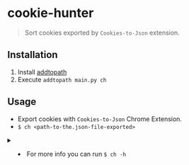 # cookie-hunter

>Sort cookies exported by `Cookies-to-Json` extension.

## Installation

1. Install [addtopath](https://github.com/Simatwa/addtopath)
2. Execute `addtopath main.py ch`

## Usage
- Export cookies with `Cookies-to-Json` Chrome Extension.
- `$ ch <path-to-the.json-file-exported>`

<details>

<summary>

* For more info you can run `$ ch -h`

</summary>

```
usage: main.py [-h] [-i n] [-g KEY] [-p PATH]
               [--zero-mapping]
               FILE-PATH

Hunt cookies from `Json-to-Cookies` extension
.json files

positional arguments:
  FILE-PATH            Path to .json file

options:
  -h, --help           show this help message
                       and exit
  -i n, --indent n     Indent level while
                       dumping json data - 7
  -g KEY, --get KEY    Stdout the specific
                       cookie value of the key
  -p PATH, --pre PATH  Path to .json file
                       containing key-mappings
  --zero-mapping       Disable key mappings -
                       False
```
</details>
